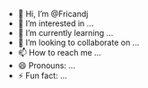 - 👋 Hi, I’m @Fricandj
- 👀 I’m interested in ...
- 🌱 I’m currently learning ...
- 💞️ I’m looking to collaborate on ...
- 📫 How to reach me ...
- 😄 Pronouns: ...
- ⚡ Fun fact: ...

<!---
Fricandj/Fricandj is a ✨ special ✨ repository because its `README.md` (this file) appears on your GitHub profile.
You can click the Preview link to take a look at your changes.
--->
